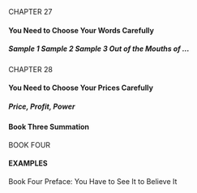 CHAPTER 27

#### You Need to Choose Your Words Carefully

##### Sample 1 Sample 2 Sample 3 Out of the Mouths of …

CHAPTER 28

#### You Need to Choose Your Prices Carefully

##### Price, Profit, Power

#### Book Three Summation

BOOK FOUR

#### EXAMPLES

 Book Four Preface: You Have to See It to Believe It